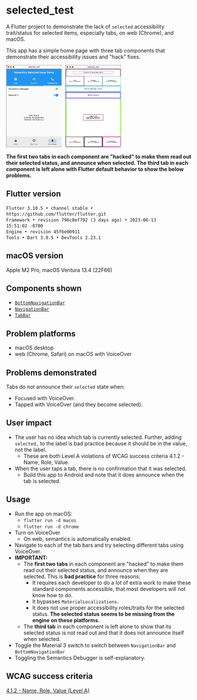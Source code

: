# selected_test

A Flutter project to demonstrate the lack of `selected` accessibility trait/status for selected items, especially tabs, on web (Chrome), and macOS.

This app has a simple home page with three tab components that demonstrate their accessibility issues and "hack" fixes.

<img src="screenshots/screenshot1.png" alt="Screenshot #1 showing 3rd tab in each component selected" style="width: 30%; float: left;">

<img src="screenshots/screenshot2.png" alt="Screenshot #2 showing semantics debugger not indicating selected tab" style="width: 30%; margin-left: 2%;">

__The first two tabs in each component are "hacked" to make them read out their selected status, and announce when selected. The third tab in each component is left alone with Flutter default behavior to show the below problems.__

## Flutter version
```
Flutter 3.10.5 • channel stable •
https://github.com/flutter/flutter.git
Framework • revision 796c8ef792 (3 days ago) • 2023-06-13
15:51:02 -0700
Engine • revision 45f6e00911
Tools • Dart 3.0.5 • DevTools 2.23.1
```

## macOS version
Apple M2 Pro, macOS Ventura 13.4 (22F66)

## Components shown
- [`BottomNavigationBar`](https://api.flutter.dev/flutter/material/BottomNavigationBar-class.html)
- [`NavigationBar`](https://api.flutter.dev/flutter/material/NavigationBar-class.html)
- [`TabBar`](https://api.flutter.dev/flutter/material/TabBar-class.html)

## Problem platforms
- macOS desktop
- web (Chrome, Safari) on macOS with VoiceOver

## Problems demonstrated
Tabs do not announce their `selected` state when:
- Focused with VoiceOver.
- Tapped with VoiceOver (and they become selected).

## User impact
- The user has no idea which tab is currently selected. Further, adding `selected,` to the label is bad practice because it should be in the value, not the label.
    - These are both Level A violations of WCAG success criteria 4.1.2 - Name, Role, Value.
- When the user taps a tab, there is no confirmation that it was selected.
    - Build this app to Android and note that it does announce when the tab is selected.

## Usage
- Run the app on macOS:
    - `flutter run -d macos`
    - `flutter run -d chrome`
- Turn on VoiceOver
    - On web, semantics is automatically enabled.
- Navigate to each of the tab bars and try selecting different tabs using VoiceOver.
- __IMPORTANT:__
    - The __first two tabs__ in each component are "hacked" to make them read out their selected status, and announce when they are selected. This is __bad practice__ for three reasons:
        - It requires each developer to do a lot of extra work to make these standard components accessible, that most developers will not know how to do.
        - It bypasses `MaterialLocalizations`.
        - It does not use proper accessibility roles/traits for the selected status. __The selected status seems to be missing from the engine on these platforms.__
    - The __third tab__ in each component is left alone to show that its selected status is not read out and that it does not announce itself when selected.
- Toggle the Material 3 switch to switch between `NavigationBar` and `BottomNavigationBar`
- Toggling the Semantics Debugger is self-explanatory.

## WCAG success criteria
[4.1.2 - Name, Role, Value (Level A)](https://www.w3.org/WAI/WCAG21/Understanding/name-role-value.html)

